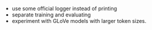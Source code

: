 - use some official logger instead of printing 
- separate training and evaluating 
- experiment with GLoVe models with larger token sizes. 